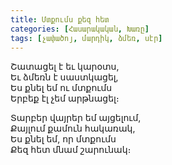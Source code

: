 ```yaml
---
title: Մտքումս քեզ հետ
categories: [Հասարակական, Խառը]
tags: [չափածոյ, մարդիկ, ձմեռ, սէր]
---
```


Շատացել է եւ կարօտս,  
Եւ ձմեռն է սաստկացել,  
Ես քնել եմ ու մտքումս  
Երբեք էլ չեմ արթնացել։

Տարբեր վայրեր եմ այցելում,  
Քայլում քամուն հակառակ,  
Ես քնել եմ, որ մտքումս  
Քեզ հետ մնամ շարունակ։
